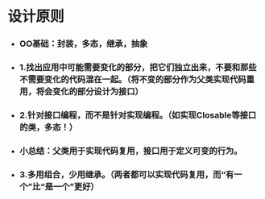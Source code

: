 # 设计原则

* ### OO基础：封装，多态，继承，抽象

* ### 1.找出应用中可能需要变化的部分，把它们独立出来，不要和那些不需要变化的代码混在一起。（将不变的部分作为父类实现代码重用，将会变化的部分设计为接口）
* ### 2.针对接口编程，而不是针对实现编程。（如实现Closable等接口的类，多态！）
* ### 小总结：父类用于实现代码复用，接口用于定义可变的行为。
* ### 3.多用组合，少用继承。（两者都可以实现代码复用，而“有一个”比“是一个”更好）



